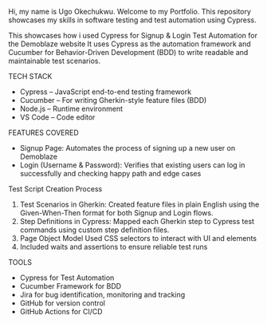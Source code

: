 Hi, my name is Ugo Okechukwu. Welcome to my Portfolio.
This repository showcases my skills in software testing and test automation using Cypress. 

This showcases how i used Cypress for Signup & Login Test Automation for the Demoblaze website
It uses Cypress as the automation framework and Cucumber for Behavior-Driven Development (BDD) to write readable and maintainable test scenarios.

TECH STACK
* Cypress – JavaScript end-to-end testing framework
* Cucumber – For writing Gherkin-style feature files (BDD)
* Node.js – Runtime environment
* VS Code – Code editor

FEATURES COVERED
* Signup Page: Automates the process of signing up a new user on Demoblaze 
* Login (Username & Password): Verifies that existing users can log in successfully and checking happy path and edge cases




Test Script Creation Process
1. Test Scenarios in Gherkin:
Created feature files in plain English using the Given-When-Then format for both Signup and Login flows.
2. Step Definitions in Cypress:
Mapped each Gherkin step to Cypress test commands using custom step definition files.
3. Page Object Model
Used CSS selectors to interact with UI and elements
4. Included waits and assertions to ensure reliable test runs

TOOLS
* Cypress for Test Automation
* Cucumber Framework for BDD
* Jira for bug identification, monitoring and tracking
* GitHub for version control
* GitHub Actions for CI/CD 


